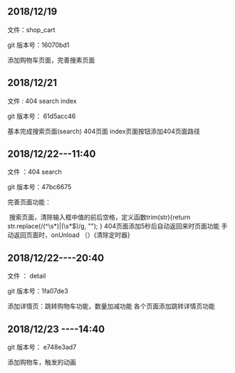 ## 2018/12/19 

文件：shop_cart

git 版本号：16070bd1

添加购物车页面，完善搜素页面

## 2018/12/21

文件 : 404    search     index

git 版本号： 61d5acc46

基本完成搜索页面(search)   404页面   index页面按钮添加404页面路径 

## 2018/12/22---11:40

文件 ：404  search 

git 版本号：47bc6675

完善页面功能：

​	搜索页面，清除输入框中值的前后空格，定义函数trim(str){return str.replace(/(^\s*)|(\s*$)/g, ""); }
	404页面添加5秒后自动返回来时页面功能 
	手动返回页面时，onUnload （）{清除定时器}

## 2018/12/22----20:40

文件 ： detail    

git 版本号：1fa07de3

添加详情页：跳转购物车功能，数量加减功能
各个页面添加跳转详情页功能

## 2018/12/23 ----14:40

git 版本号： e748e3ad7

添加购物车，触发的动画